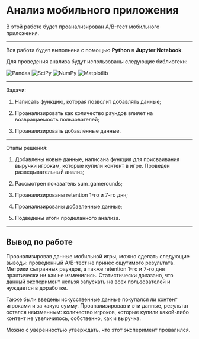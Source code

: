 # Анализ мобильного приложения
В этой работе будет проанализирован A/B-тест мобильного приложения.

<hr>

Вся работа будет выполнена с помощью **Python** в **Jupyter Notebook**. 

Для проведения анализа будут использованы следующие библиотеки:

![Pandas](https://img.shields.io/badge/pandas-%23150458.svg?style=for-the-badge&logo=pandas&logoColor=white)  ![SciPy](https://img.shields.io/badge/SciPy-%230C55A5.svg?style=for-the-badge&logo=scipy&logoColor=%white) 
![NumPy](https://img.shields.io/badge/numpy-%23013243.svg?style=for-the-badge&logo=numpy&logoColor=white)  ![Matplotlib](https://img.shields.io/badge/Matplotlib-%23ffffff.svg?style=for-the-badge&logo=Matplotlib&logoColor=black)

<hr>

Задачи:

1. Написать функцию, которая позволит добавлять данные;
   
2. Проанализировать как количество раундов влияет на возвращаемость пользователей;
   
3. Проанализировать добавленные данные.

<hr>

Этапы решения:

1. Добавлены новые данные, написана функция для присваивания выручки игрокам, которые купили контент в игре. Проведен разведывательный анализ;

2. Рассмотрен показатель sum_gamerounds;

3. Проанализированы retention 1-го и 7-го дня;

4. Проанализированы добавленные данные;

5. Подведены итоги проделанного анализа.

<hr>

## **Вывод по работе**

Проанализировав данные мобильной игры, можно сделать следующие выводы: проведенный A/B-тест не принес ощутимого результата. Метрики сыгранных раундов, а также retention 1-го и 7-го дня практически ни как не изменились. Статистически доказано, что данный эксперимент нельзя запускать на всех пользователей и нуждается в доработке.

Также были введены искусственные данные покупался ли контент игроками и за какую сумму. Проанализировав и эти данные, результат остался неизменным: количество игроков, которые купили какой-либо контент не увеличилось, собственно, как и выручка.

Можно с уверенностью утверждать, что этот эксперимент провалился.
